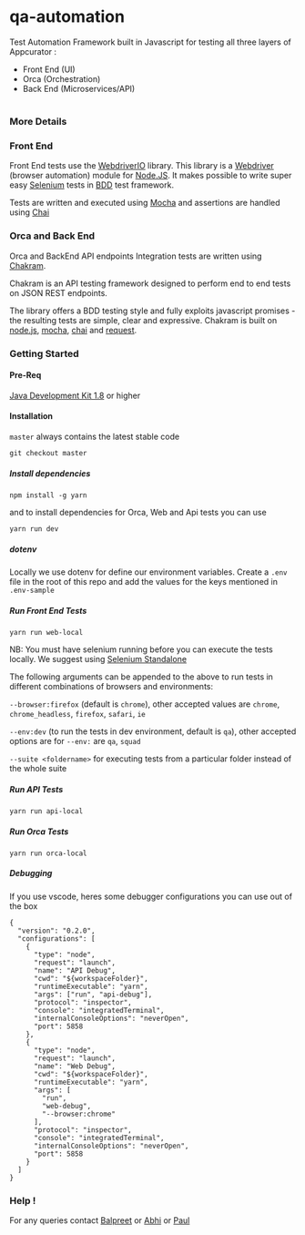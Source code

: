 # qa-automation

Test Automation Framework built in Javascript for testing all three layers of Appcurator :

- Front End (UI)
- Orca (Orchestration)
- Back End (Microservices/API)

#

### More Details

### Front End

Front End tests use the [WebdriverIO](http://webdriver.io/) library. This library is a [Webdriver](https://w3c.github.io/webdriver/webdriver-spec.html) (browser automation) module for [Node.JS](https://nodejs.org/en/). It makes possible to write super easy [Selenium](<https://en.wikipedia.org/wiki/Selenium_(software)>) tests in [BDD](https://en.wikipedia.org/wiki/Behavior-driven_development) test framework.

Tests are written and executed using [Mocha](https://mochajs.org/) and
assertions are handled using [Chai](http://www.chaijs.com/)

### Orca and Back End

Orca and BackEnd API endpoints Integration tests are written using [Chakram](http://dareid.github.io/chakram/).

Chakram is an API testing framework designed to perform end to end tests on JSON REST endpoints.

The library offers a BDD testing style and fully exploits javascript promises - the resulting tests are simple, clear and expressive. Chakram is built on [node.js](https://nodejs.org/), [mocha](http://mochajs.org/), [chai](http://chaijs.com/) and [request](https://github.com/request/request).

### Getting Started

#### Pre-Req

[Java Development Kit 1.8](http://www.oracle.com/technetwork/java/javase/downloads/jdk8-downloads-2133151.html) or higher

#### Installation

`master` always contains the latest stable code

`git checkout master`

##### Install dependencies

`npm install -g yarn`

and to install dependencies for Orca, Web and Api tests you can use

`yarn run dev`

##### dotenv

Locally we use dotenv for define our environment variables.
Create a `.env` file in the root of this repo and add the values for the keys mentioned in `.env-sample`

##### Run Front End Tests

`yarn run web-local`

NB: You must have selenium running before you can execute the tests locally. We suggest using [Selenium Standalone](https://github.com/vvo/selenium-standalone)

The following arguments can be appended to the above to run tests in different combinations of browsers and environments:

`--browser:firefox` (default is `chrome`), other accepted values are `chrome`, `chrome_headless`, `firefox`, `safari`, `ie`

`--env:dev` (to run the tests in dev environment, default is `qa`), other accepted options are for `--env:` are `qa`, `squad`

`--suite <foldername>` for executing tests from a particular folder instead of the whole suite

##### Run API Tests

`yarn run api-local`

##### Run Orca Tests

`yarn run orca-local`

##### Debugging

If you use vscode, heres some debugger configurations you can use out of the box

```
{
  "version": "0.2.0",
  "configurations": [
    {
      "type": "node",
      "request": "launch",
      "name": "API Debug",
      "cwd": "${workspaceFolder}",
      "runtimeExecutable": "yarn",
      "args": ["run", "api-debug"],
      "protocol": "inspector",
      "console": "integratedTerminal",
      "internalConsoleOptions": "neverOpen",
      "port": 5858
    },
    {
      "type": "node",
      "request": "launch",
      "name": "Web Debug",
      "cwd": "${workspaceFolder}",
      "runtimeExecutable": "yarn",
      "args": [
        "run",
        "web-debug",
        "--browser:chrome"
      ],
      "protocol": "inspector",
      "console": "integratedTerminal",
      "internalConsoleOptions": "neverOpen",
      "port": 5858
    }
  ]
}
```

### Help !

For any queries contact [Balpreet](balpreet.kaur@massive.co) or [Abhi](abhijeet.daspatnaik@massive.co) or [Paul](paul.sanchez@massive.co)

